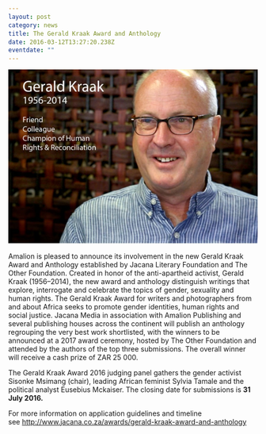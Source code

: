 ```yaml
---
layout: post
category: news
title: The Gerald Kraak Award and Anthology
date: 2016-03-12T13:27:20.238Z
eventdate: ""
---
```

![The Gerald Kraak Award and Anthology](../uploads/web-capture_28-6-2021_132710_www.amalion.org.jpeg "The Gerald Kraak Award and Anthology")

Amalion is pleased to announce its involvement in the new Gerald Kraak Award and Anthology established by Jacana Literary Foundation and The Other Foundation. Created in honor of the anti-apartheid activist, Gerald Kraak (1956–2014), the new award and anthology distinguish writings that explore, interrogate and celebrate the topics of gender, sexuality and human rights. The Gerald Kraak Award for writers and photographers from and about Africa seeks to promote gender identities, human rights and social justice. Jacana Media in association with Amalion Publishing and several publishing houses across the continent will publish an anthology regrouping the very best work shortlisted, with the winners to be announced at a 2017 award ceremony, hosted by The Other Foundation and attended by the authors of the top three submissions. The overall winner will receive a cash prize of ZAR 25 000.

The Gerald Kraak Award 2016 judging panel gathers the gender activist Sisonke Msimang (chair), leading African feminist Sylvia Tamale and the political analyst Eusebius Mckaiser. The closing date for submissions is **31 July 2016.**

For more information on application guidelines and timeline see <http://www.jacana.co.za/awards/gerald-kraak-award-and-anthology>